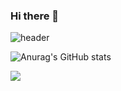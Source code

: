 ### Hi there 👋
![header](https://capsule-render.vercel.app/api?type=wave&color=auto&height=300&section=header&text=u0choi%20&fontSize=90)


![Anurag's GitHub stats](https://github-readme-stats.vercel.app/api?username=u0choi)


<img src="https://img.shields.io/badge/Flutter-02569B?style=flat-square&logo=flutter&logoColor=#02569B"/>

<!--
**u0choi/u0choi** is a ✨ _special_ ✨ repository because its `README.md` (this file) appears on your GitHub profile.

Here are some ideas to get you started:

- 🔭 I’m currently working on ...
- 🌱 I’m currently learning ...
- 👯 I’m looking to collaborate on ...
- 🤔 I’m looking for help with ...
- 💬 Ask me about ...
- 📫 How to reach me: ...
- 😄 Pronouns: ...
- ⚡ Fun fact: ...
-->
